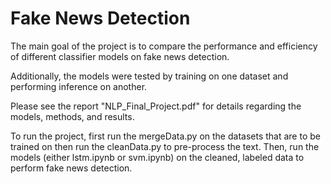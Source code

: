 # Fake News Detection

The main goal of the project is to compare the performance and efficiency of different classifier models on fake news detection.

Additionally, the models were tested by training on one dataset and performing inference on another.

Please see the report "NLP_Final_Project.pdf" for details regarding the models, methods, and results.

To run the project, first run the mergeData.py on the datasets that are to be trained on then run the cleanData.py to pre-process the text.
Then, run the models (either lstm.ipynb or svm.ipynb) on the cleaned, labeled data to perform fake news detection.
